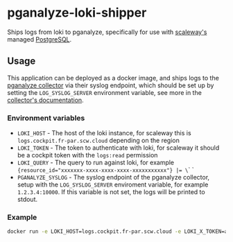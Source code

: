 # pganalyze-loki-shipper

Ships logs from loki to pganalyze, specifically for use with [scaleway's](https://www.scaleway.com/en/) managed 
[PostgreSQL](https://www.scaleway.com/en/database/).

## Usage

This application can be deployed as a docker image, and ships logs to the [pganalyze collector](https://pganalyze.com/docs/collector)
via their syslog endpoint, which should be set up by setting the `LOG_SYSLOG_SERVER` environment variable, see more in the [collector's documentation](https://pganalyze.com/docs/collector/settings#self-managed-servers).

### Environment variables

- `LOKI_HOST` - The host of the loki instance, for scaleway this is `logs.cockpit.fr-par.scw.cloud` depending on the region
- `LOKI_TOKEN` - The token to authenticate with loki, for scaleway it should be a cockpit token with the `logs:read` permission
- `LOKI_QUERY` - The query to run against loki, for example `{resource_id="xxxxxxx-xxxx-xxxx-xxxx-xxxxxxxxxxx"} |= \`\` `
- `PGANALYZE_SYSLOG` - The syslog endpoint of the pganalyze collector, setup with the `LOG_SYSLOG_SERVER` enviroment variable, for example `1.2.3.4:10000`. If this variable is not set, the logs will be printed to stdout.

### Example

```bash
docker run -e LOKI_HOST=logs.cockpit.fr-par.scw.cloud -e LOKI_X_TOKEN=abcd -e LOKI_QUERY="{resource_id=\"xxxxxxx-xxxx-xxxx-xxxx-xxxxxxxxxxx\"} |= ``" -e PGANALYZE_SYSLOG=1.2.3.4:10000 pganalyze-loki-shipper
```